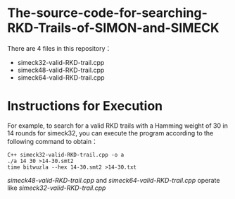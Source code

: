 # The-source-code-for-searching-RKD-Trails-of-SIMON-and-SIMECK
There are 4 files in this repository：  
* simeck32-valid-RKD-trail.cpp
* simeck48-valid-RKD-trail.cpp
* simeck64-valid-RKD-trail.cpp  
# Instructions for Execution 
For example, to search for a valid RKD trails with a Hamming weight of 30 in 14 rounds for simeck32, you can execute the program according to the following command to obtain：

```C++ simeck32-valid-RKD-trail.cpp -o a```  
```./a 14 30 >14-30.smt2```  
```time bitwuzla --hex 14-30.smt2 >14-30.txt```
  
   
*simeck48-valid-RKD-trail.cpp* and *simeck64-valid-RKD-trail.cpp* operate like *simeck32-valid-RKD-trail.cpp*

